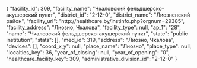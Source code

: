 {
    "facility_id": 309,
    "facility_name": "Чкаловский фельдшерско-акушерский пункт",
    "district_id": "2-12-0",
    "district_name": "Лиозненский район",
    "facility_url": "http:\/\/healthcare.by\/instinfo.php?orgnum=29385",
    "facility_address": "Лиозно, Чкалова",
    "facility_type": null,
    "ap_1": "28",
    "name": "Чкаловский фельдшерско-акушерский пункт",
    "state": "public institution",
    "stats": [],
    "med_id": 319,
    "address": "Лиозно, Чкалова",
    "devices": [],
    "coord_x_y": null,
    "place_name": "Лиозно",
    "place_type": null,
    "localties_key": 36,
    "year_of_closing": null,
    "year_of_opening": "0",
    "healthcare_facility_key": 309,
    "administrative_division_id": "2-12-0"
}